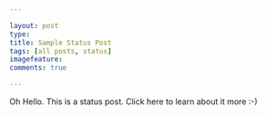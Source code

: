 ```yaml
---

layout: post
type: 
title: Sample Status Post
tags: [all posts, status]
imagefeature:
comments: true

---
```


Oh Hello. This is a status post. Click here to learn about it more :-)

